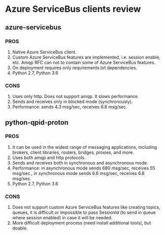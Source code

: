 # Azure ServiceBus clients review

## azure-servicebus

### PROS
1. Native Azure ServiceBus client.
2. Custom Azure ServiceBus features are implemented, i.e. session enable, etc. Amqp RFC can not to contain some of Azure ServiceBus features.
3. On deployment requires only requirements.txt dependencies.
4. Python 2.7, Python 3.6

### CONS
1. Uses only http. Does not support amqp. It slows performance.
2. Sends and receives only in blocked mode (synchronously).
3. Performance: sends 4.3 msg/sec, receives 6.8 msg/sec.


## python-qpid-proton

### PROS
1. It can be used in the widest range of messaging applications, including brokers, client libraries, routers, bridges, proxies, and more.
2. Uses both amqp and http protocols.
3. Sends and receives both in synchronous and asynchronous  mode.
4. Performance: in asynchronous mode sends 680 msg/sec, receives 55 msg/sec., in synchronous mode sends 6.6 msg/sec, receives 6.8 msg/sec.
5. Python 2.7, Python 3.6

### CONS
1. Does not support custom Azure ServiceBus features like creating topics, queues, it is difficult or impossible to pass SessionId (to send in queue where session enabled) in case it will be needed.
2. More difficult deployment process (need install additional tools), but doable.
